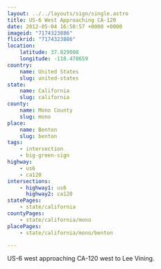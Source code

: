 ```yaml
---
layout: ../../layouts/sign/single.astro
title: US-6 West Approaching CA-120
date: 2012-05-04 16:50:57 +0000 +0000
imageid: "7174323886"
flickrid: "7174323886"
location:
    latitude: 37.829008
    longitude: -118.478659
country:
    name: United States
    slug: united-states
state:
    name: California
    slug: california
county:
    name: Mono County
    slug: mono
place:
    name: Benton
    slug: benton
tags:
    - intersection
    - big-green-sign
highway:
    - us6
    - ca120
intersections:
    - highway1: us6
      highway2: ca120
statePages:
    - state/california
countyPages:
    - state/california/mono
placePages:
    - state/california/mono/benton

---
```

US-6 west approaching CA-120 west to Lee Vining.